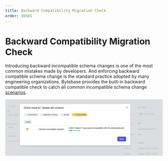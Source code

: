 ```yaml
---
title: Backward Compatibility Migration Check
order: 30501
---
```


# Backward Compatibility Migration Check

Introducing backward incompatible schema changes is one of the most common mistakes made by developers. And enforcing backward compatible schema change is the standard practice adopted by many engineering organizations. Bytebase provides the built-in backward compatible check to catch all common incompatible schema change [scenarios](https://bytebase.com/doc/error#backward-incompatible-migration).

![sql-advisor](/static/docs-assets/sql-advisor.png)
